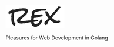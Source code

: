 <a href="#"><img alt="rex" src="https://raw.githubusercontent.com/go-rex/rex/assets/images/rex.png" width="160px" height="64px"></a>

Pleasures for Web Development in Golang
